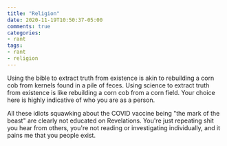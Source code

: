 ```yaml
---
title: "Religion"
date: 2020-11-19T10:50:37-05:00
comments: true
categories:
- rant
tags:
- rant
- religion
---
```


Using the bible to extract truth from existence is akin to rebuilding a corn cob from kernels found in a pile of feces. Using science to extract truth from existence is like rebuilding a corn cob from a corn field. Your choice here is highly indicative of who you are as a person.

All these idiots squawking about the COVID vaccine being "the mark of the beast" are clearly not educated on Revelations. You're just repeating shit you hear from others, you're not reading or investigating individually, and it pains me that you people exist.
